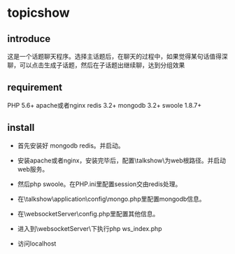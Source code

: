 # topicshow

## introduce

这是一个话题聊天程序。选择主话题后，在聊天的过程中，如果觉得某句话值得深聊，可以点击生成子话题，然后在子话题出继续聊，达到分组效果

## requirement

PHP 5.6+
apache或者nginx
redis 3.2+
mongodb 3.2+
swoole 1.8.7+

## install

* 首先安装好 mongodb redis。并启动。

* 安装apache或者nginx，安装完毕后，配置\talkshow\为web根路径。并启动web服务。

* 然后php swoole。在PHP.ini里配置session交由redis处理。

* 在\talkshow\application\config\mongo.php里配置mongodb信息。

* 在\websocketServer\config.php里配置其他信息。

* 进入到\websocketServer\下执行php ws_index.php

* 访问localhost
